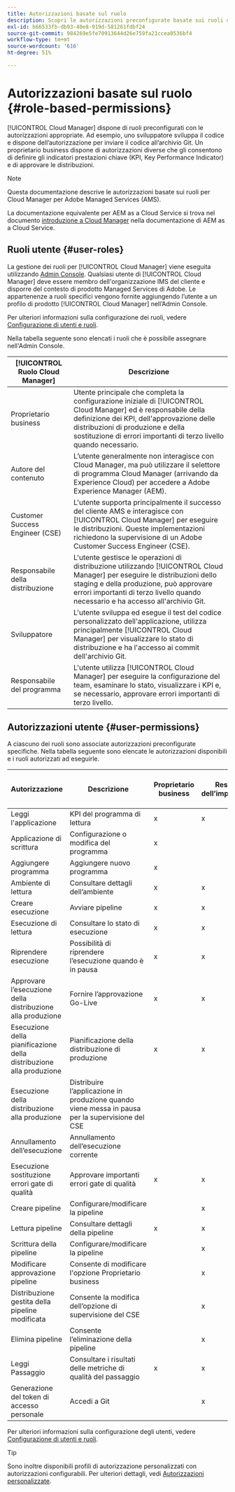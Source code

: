 ```yaml
---
title: Autorizzazioni basate sul ruolo
description: Scopri le autorizzazioni preconfigurate basate sui ruoli di Cloud Manager per gestire l’accesso alle risorse cloud.
exl-id: b66533fb-db93-40e8-919d-581261fdbf24
source-git-commit: 984269e5fe70913644d26e759fa21ccea0536bf4
workflow-type: tm+mt
source-wordcount: '616'
ht-degree: 51%

---
```



# Autorizzazioni basate sul ruolo {#role-based-permissions}

[!UICONTROL Cloud Manager] dispone di ruoli preconfigurati con le autorizzazioni appropriate. Ad esempio, uno sviluppatore sviluppa il codice e dispone dell’autorizzazione per inviare il codice all’archivio Git. Un proprietario business dispone di autorizzazioni diverse che gli consentono di definire gli indicatori prestazioni chiave (KPI, Key Performance Indicator) e di approvare le distribuzioni.

>[!NOTE]
>
>Questa documentazione descrive le autorizzazioni basate sui ruoli per Cloud Manager per Adobe Managed Services (AMS).
>
>La documentazione equivalente per AEM as a Cloud Service si trova nel documento [introduzione a Cloud Manager](https://experienceleague.adobe.com/en/docs/experience-manager-cloud-service/content/onboarding/concepts/cloud-manager-introduction#role-based-permissions) nella documentazione di AEM as a Cloud Service.

## Ruoli utente {#user-roles}

La gestione dei ruoli per [!UICONTROL Cloud Manager] viene eseguita utilizzando [Admin Console](https://helpx.adobe.com/it/enterprise/using/admin-console.html). Qualsiasi utente di [!UICONTROL Cloud Manager] deve essere membro dell&#39;organizzazione IMS del cliente e disporre del contesto di prodotto Managed Services di Adobe. Le appartenenze a ruoli specifici vengono fornite aggiungendo l’utente a un profilo di prodotto [!UICONTROL Cloud Manager] nell’Admin Console.

Per ulteriori informazioni sulla configurazione dei ruoli, vedere [Configurazione di utenti e ruoli](/help/requirements/users-and-roles.md).

Nella tabella seguente sono elencati i ruoli che è possibile assegnare nell&#39;Admin Console.

| [!UICONTROL Ruolo Cloud Manager] | Descrizione |
|---|---|
| Proprietario business | Utente principale che completa la configurazione iniziale di [!UICONTROL Cloud Manager] ed è responsabile della definizione dei KPI, dell&#39;approvazione delle distribuzioni di produzione e della sostituzione di errori importanti di terzo livello quando necessario. |
| Autore del contenuto | L’utente generalmente non interagisce con Cloud Manager, ma può utilizzare il selettore di programma Cloud Manager (arrivando da Experience Cloud) per accedere a Adobe Experience Manager (AEM). |
| Customer Success Engineer (CSE) | L&#39;utente supporta principalmente il successo del cliente AMS e interagisce con [!UICONTROL Cloud Manager] per eseguire le distribuzioni. Queste implementazioni richiedono la supervisione di un Adobe Customer Success Engineer (CSE). |
| Responsabile della distribuzione | L&#39;utente gestisce le operazioni di distribuzione utilizzando [!UICONTROL Cloud Manager] per eseguire le distribuzioni dello staging e della produzione, può approvare errori importanti di terzo livello quando necessario e ha accesso all&#39;archivio Git. |
| Sviluppatore | L&#39;utente sviluppa ed esegue il test del codice personalizzato dell&#39;applicazione, utilizza principalmente [!UICONTROL Cloud Manager] per visualizzare lo stato di distribuzione e ha l&#39;accesso ai commit dell&#39;archivio Git. |
| Responsabile del programma | L&#39;utente utilizza [!UICONTROL Cloud Manager] per eseguire la configurazione del team, esaminare lo stato, visualizzare i KPI e, se necessario, approvare errori importanti di terzo livello. |

## Autorizzazioni utente {#user-permissions}

A ciascuno dei ruoli sono associate autorizzazioni preconfigurate specifiche. Nella tabella seguente sono elencate le autorizzazioni disponibili e i ruoli autorizzati ad eseguirle.

| Autorizzazione | Descrizione | Proprietario business | Responsabile dell’implementazione | Program Manager (Responsabile programma) | Sviluppatore | CSE |
| --- | --- | --- | --- | --- | --- | --- |
| Leggi l&#39;applicazione | KPI del programma di lettura | x | x | x | x | x |
| Applicazione di scrittura | Configurazione o modifica del programma | x | | | | |
| Aggiungere programma | Aggiungere nuovo programma | x | | | | |
| Ambiente di lettura | Consultare dettagli dell’ambiente | x | x | x | x | x |
| Creare esecuzione | Avviare pipeline | x | x | x | | |
| Esecuzione di lettura | Consultare lo stato di esecuzione | x | x | x | x | x |
| Riprendere esecuzione | Possibilità di riprendere l’esecuzione quando è in pausa | x | x | x | | x |
| Approvare l’esecuzione della distribuzione alla produzione | Fornire l’approvazione Go-Live | x | x | x | | |
| Esecuzione della pianificazione della distribuzione alla produzione | Pianificazione della distribuzione di produzione | x | x | x | | x |
| Esecuzione della distribuzione alla produzione | Distribuire l’applicazione in produzione quando viene messa in pausa per la supervisione del CSE | | | | | x |
| Annullamento dell’esecuzione | Annullamento dell’esecuzione corrente | | | x | | |
| Esecuzione sostituzione errori gate di qualità | Approvare importanti errori gate di qualità | x | x | x | | |
| Creare pipeline | Configurare/modificare la pipeline | | x | | | |
| Lettura pipeline | Consultare dettagli della pipeline | x | x | x | x | x |
| Scrittura della pipeline | Configurare/modificare la pipeline | | x | | | |
| Modificare approvazione pipeline | Consente di modificare l&#39;opzione Proprietario business | | x | | | |
| Distribuzione gestita della pipeline modificata | Consente la modifica dell’opzione di supervisione del CSE | | x | | | |
| Elimina pipeline | Consente l’eliminazione della pipeline | | x | | | |
| Leggi Passaggio | Consultare i risultati delle metriche di qualità del passaggio | x | x | x | x | x |
| Generazione del token di accesso personale | Accedi a Git | | x | | x | |

Per ulteriori informazioni sulla configurazione degli utenti, vedere [Configurazione di utenti e ruoli](/help/requirements/users-and-roles.md).

>[!TIP]
>
>Sono inoltre disponibili profili di autorizzazione personalizzati con autorizzazioni configurabili. Per ulteriori dettagli, vedi [Autorizzazioni personalizzate](/help/using/custom-permissions.md).
